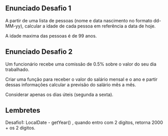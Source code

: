 ## Enunciado Desafio 1

A partir de uma lista de pessoas (nome e data nascimento no formato dd-MM-yy), calcular a idade de cada pessoa em referência a data de hoje.

A idade maxima das pessoas é de 99 anos.

## Enunciado Desafio 2

Um funcionário recebe uma comissão de 0.5% sobre o valor do seu dia trabalhado.

Criar uma função para receber o valor do salário mensal e o ano e partir dessas informações calcular a previsão do salário mês a mês.

Considerar apenas os dias úteis (segunda a sexta).

## Lembretes

Desafio1: LocalDate - getYear() , quando entro com 2 digitos, retorna 2000 + os 2 digitos.
